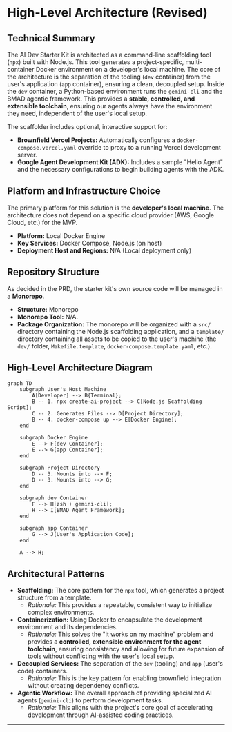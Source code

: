 # High-Level Architecture (Revised)

## Technical Summary

The AI Dev Starter Kit is architected as a command-line scaffolding tool (`npx`) built with Node.js. This tool generates a project-specific, multi-container Docker environment on a developer's local machine. The core of the architecture is the separation of the tooling (`dev` container) from the user's application (`app` container), ensuring a clean, decoupled setup. Inside the `dev` container, a Python-based environment runs the `gemini-cli` and the BMAD agentic framework. This provides a **stable, controlled, and extensible toolchain**, ensuring our agents always have the environment they need, independent of the user's local setup.

The scaffolder includes optional, interactive support for:
*   **Brownfield Vercel Projects:** Automatically configures a `docker-compose.vercel.yaml` override to proxy to a running Vercel development server.
*   **Google Agent Development Kit (ADK):** Includes a sample "Hello Agent" and the necessary configurations to begin building agents with the ADK.

## Platform and Infrastructure Choice

The primary platform for this solution is the **developer's local machine**. The architecture does not depend on a specific cloud provider (AWS, Google Cloud, etc.) for the MVP.

*   **Platform:** Local Docker Engine
*   **Key Services:** Docker Compose, Node.js (on host)
*   **Deployment Host and Regions:** N/A (Local deployment only)

## Repository Structure

As decided in the PRD, the starter kit's own source code will be managed in a **Monorepo**.

*   **Structure:** Monorepo
*   **Monorepo Tool:** N/A.
*   **Package Organization:** The monorepo will be organized with a `src/` directory containing the Node.js scaffolding application, and a `template/` directory containing all assets to be copied to the user's machine (the `dev/` folder, `Makefile.template`, `docker-compose.template.yaml`, etc.).

## High-Level Architecture Diagram

```mermaid
graph TD
    subgraph User's Host Machine
        A[Developer] --> B{Terminal};
        B -- 1. npx create-ai-project --> C[Node.js Scaffolding Script];
        C -- 2. Generates Files --> D[Project Directory];
        B -- 4. docker-compose up --> E[Docker Engine];
    end

    subgraph Docker Engine
        E --> F[dev Container];
        E --> G[app Container];
    end

    subgraph Project Directory
        D -- 3. Mounts into --> F;
        D -- 3. Mounts into --> G;
    end

    subgraph dev Container
        F --> H[zsh + gemini-cli];
        H --> I[BMAD Agent Framework];
    end

    subgraph app Container
        G --> J[User's Application Code];
    end

    A --> H;
```

## Architectural Patterns

*   **Scaffolding:** The core pattern for the `npx` tool, which generates a project structure from a template.
    *   *Rationale:* This provides a repeatable, consistent way to initialize complex environments.
*   **Containerization:** Using Docker to encapsulate the development environment and its dependencies.
    *   *Rationale:* This solves the "it works on my machine" problem and provides a **controlled, extensible environment for the agent toolchain**, ensuring consistency and allowing for future expansion of tools without conflicting with the user's local setup.
*   **Decoupled Services:** The separation of the `dev` (tooling) and `app` (user's code) containers.
    *   *Rationale:* This is the key pattern for enabling brownfield integration without creating dependency conflicts.
*   **Agentic Workflow:** The overall approach of providing specialized AI agents (`gemini-cli`) to perform development tasks.
    *   *Rationale:* This aligns with the project's core goal of accelerating development through AI-assisted coding practices.

---
